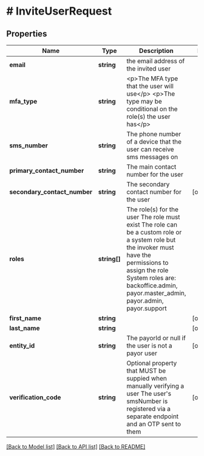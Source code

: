# # InviteUserRequest

## Properties

Name | Type | Description | Notes
------------ | ------------- | ------------- | -------------
**email** | **string** | the email address of the invited user |
**mfa_type** | **string** | &lt;p&gt;The MFA type that the user will use&lt;/p&gt; &lt;p&gt;The type may be conditional on the role(s) the user has&lt;/p&gt; |
**sms_number** | **string** | The phone number of a device that the user can receive sms messages on |
**primary_contact_number** | **string** | The main contact number for the user |
**secondary_contact_number** | **string** | The secondary contact number for the user | [optional]
**roles** | **string[]** | The role(s) for the user The role must exist The role can be a custom role or a system role but the invoker must have the permissions to assign the role System roles are: backoffice.admin, payor.master_admin, payor.admin, payor.support |
**first_name** | **string** |  | [optional]
**last_name** | **string** |  | [optional]
**entity_id** | **string** | The payorId or null if the user is not a payor user | [optional]
**verification_code** | **string** | Optional property that MUST be suppied when manually verifying a user The user&#39;s smsNumber is registered via a separate endpoint and an OTP sent to them | [optional]

[[Back to Model list]](../../README.md#models) [[Back to API list]](../../README.md#endpoints) [[Back to README]](../../README.md)
